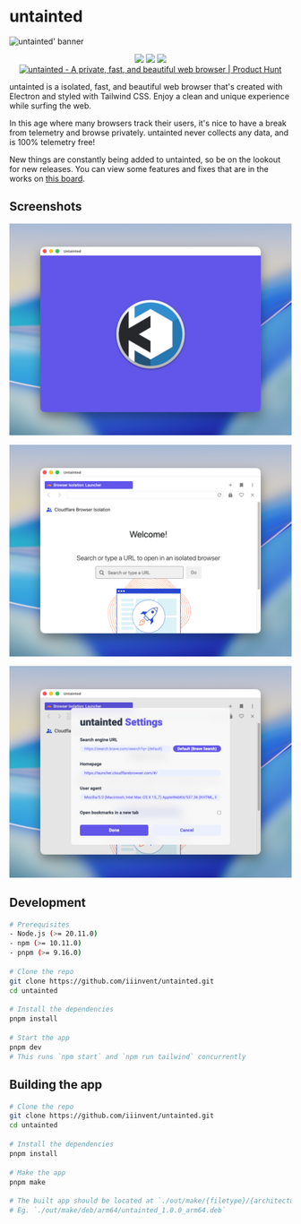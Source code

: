 # untainted

<img width="1500" alt="untainted' banner" src="https://user-images.githubusercontent.com/86574651/147876286-e0f179a9-b456-4c82-b672-380c0a30da3f.png">

<p align="center">
  <img src="https://img.shields.io/github/v/release/iiinvent/untainted?style=for-the-badge">
  <img src="https://img.shields.io/github/languages/top/iiinvent/untainted?color=yellow&style=for-the-badge">
  <img src="https://img.shields.io/github/downloads/iiinvent/untainted/total?style=for-the-badge">
  <br>
  <a href="https://www.producthunt.com/posts/untainted?utm_source=badge-featured&utm_medium=badge&utm_souce=badge-untainted" target="_blank"><img src="https://api.producthunt.com/widgets/embed-image/v1/featured.svg?post_id=322567&theme=light" alt="untainted - A private, fast, and beautiful web browser | Product Hunt" style="width: 250px; height: 54px;" width="250" height="54" /></a>
</p>

untainted is a isolated, fast, and beautiful web browser that's created with Electron and styled with Tailwind CSS. Enjoy a clean and unique experience while surfing the web.

In this age where many browsers track their users, it's nice to have a break from telemetry and browse privately. untainted never collects any data, and is 100% telemetry free!

New things are constantly being added to untainted, so be on the lookout for new releases. You can view some features and fixes that are in the works on [this board](https://github.com/iiinvent/untainted/projects/1).

## Screenshots
![image](./images/splash.png)

![image](./images/browser.png)

![image](./images/settings.png)

## Development
```bash
# Prerequisites
- Node.js (>= 20.11.0)
- npm (>= 10.11.0)
- pnpm (>= 9.16.0)

# Clone the repo
git clone https://github.com/iiinvent/untainted.git
cd untainted

# Install the dependencies
pnpm install

# Start the app
pnpm dev
# This runs `npm start` and `npm run tailwind` concurrently
```

## Building the app
```bash
# Clone the repo
git clone https://github.com/iiinvent/untainted.git
cd untainted

# Install the dependencies
pnpm install

# Make the app
pnpm make

# The built app should be located at `./out/make/{filetype}/{architecture}/{filename}.{filetype}`
# Eg. `./out/make/deb/arm64/untainted_1.0.0_arm64.deb`
```
